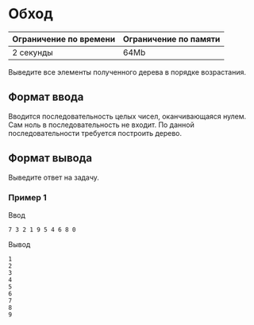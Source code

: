 # Обход

| Ограничение по времени |  Ограничение по памяти|
|--|--|
| 2 секунды | 64Mb |

Выведите все элементы полученного дерева в порядке возрастания.

## Формат ввода

Вводится последовательность целых чисел, оканчивающаяся нулем. Сам ноль в последовательность не входит. По данной последовательности требуется построить дерево.

## Формат вывода

Выведите ответ на задачу.

### Пример 1

Ввод

    7 3 2 1 9 5 4 6 8 0

Вывод

    1
    2
    3
    4
    5
    6
    7
    8
    9
